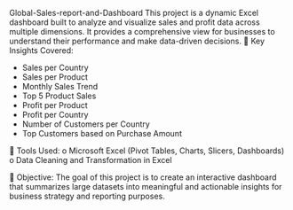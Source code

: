 Global-Sales-report-and-Dashboard
This project is a dynamic Excel dashboard built to analyze and visualize sales and profit data across multiple dimensions. It provides a comprehensive view for businesses to understand their performance and make data-driven decisions.
	 Key Insights Covered:
-	Sales per Country
-	Sales per Product
-	Monthly Sales Trend
-	Top 5 Product Sales
-	Profit per Product
-	Profit per Country
-	Number of Customers per Country
-	Top Customers based on Purchase Amount

	Tools Used:
o	Microsoft Excel (Pivot Tables, Charts, Slicers, Dashboards)
o	Data Cleaning and Transformation in Excel

	Objective:
The goal of this project is to create an interactive dashboard that summarizes large datasets into meaningful and actionable insights for business strategy and reporting purposes.


																				


